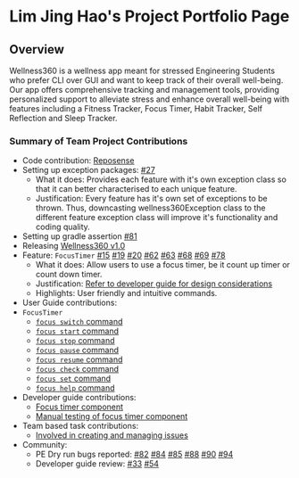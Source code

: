 # Lim Jing Hao's Project Portfolio Page

## Overview
Wellness360 is a wellness app meant for stressed Engineering Students who prefer CLI over GUI
and want to keep track of their overall well-being. Our app offers comprehensive tracking and management
tools, providing personalized support to alleviate stress and enhance overall well-being with features
including a Fitness Tracker, Focus Timer, Habit Tracker, Self Reflection and Sleep Tracker.

### Summary of Team Project Contributions

* Code contribution: [Reposense](https://nus-cs2113-ay2324s2.github.io/tp-dashboard/?search=jinghaoooo&breakdown=true&sort=groupTitle%20dsc&sortWithin=title&since=2024-02-23&timeframe=commit&mergegroup=&groupSelect=groupByRepos&checkedFileTypes=docs~functional-code~test-code~other)
* Setting up exception packages: [#27](https://github.com/AY2324S2-CS2113-T11-1/tp/issues/27)
  * What it does: Provides each feature with it's own exception class so that it can better characterised to each unique feature.
  * Justification: Every feature has it's own set of exceptions to be thrown. Thus, downcasting wellness360Exception class to the different feature exception class will improve it's functionality and coding quality.
* Setting up gradle assertion [#81](https://github.com/AY2324S2-CS2113-T11-1/tp/pull/81)
* Releasing [Wellness360 v1.0](https://github.com/AY2324S2-CS2113-T11-1/tp/releases/tag/v1.0)
* Feature: `FocusTimer` [#15](https://github.com/AY2324S2-CS2113-T11-1/tp/issues/15) [#19](https://github.com/AY2324S2-CS2113-T11-1/tp/issues/19) [#20](https://github.com/AY2324S2-CS2113-T11-1/tp/issues/20) [#62](https://github.com/AY2324S2-CS2113-T11-1/tp/issues/62) [#63](https://github.com/AY2324S2-CS2113-T11-1/tp/issues/63) [#68](https://github.com/AY2324S2-CS2113-T11-1/tp/issues/68) [#69](https://github.com/AY2324S2-CS2113-T11-1/tp/issues/69) [#78](https://github.com/AY2324S2-CS2113-T11-1/tp/issues/78)
  * What it does: Allow users to use a focus timer, be it count up timer or count down timer.
  * Justification: [Refer to developer guide for design considerations](https://ay2324s2-cs2113-t11-1.github.io/tp/DeveloperGuide.html)
  * Highlights: User friendly and intuitive commands.
* User Guide contributions:
* `FocusTimer`
  * [`focus switch` command](https://ay2324s2-cs2113-t11-1.github.io/tp/UserGuide.html#switch-focus-timer-mode-focus-switch)
  * [`focus start` command](https://ay2324s2-cs2113-t11-1.github.io/tp/UserGuide.html#start-a-new-focus-timer-focus-start)
  * [`focus stop` command](https://ay2324s2-cs2113-t11-1.github.io/tp/UserGuide.html#stop-the-current-focus-timer-focus-stop)
  * [`focus pause` command](https://ay2324s2-cs2113-t11-1.github.io/tp/UserGuide.html#pause-the-current-focus-timer-focus-pause)
  * [`focus resume` command](https://ay2324s2-cs2113-t11-1.github.io/tp/UserGuide.html#resume-the-current-focus-timer-focus-resume)
  * [`focus check` command](https://ay2324s2-cs2113-t11-1.github.io/tp/UserGuide.html#check-time-for-focus-timer-focus-check)
  * [`focus set` command](https://ay2324s2-cs2113-t11-1.github.io/tp/UserGuide.html#set-focus-timer-duration-focus-set)
  * [`focus help` command](https://ay2324s2-cs2113-t11-1.github.io/tp/UserGuide.html#view-focus-timer-help-menu-focus-help)
* Developer guide contributions:
  * [Focus timer component](https://ay2324s2-cs2113-t11-1.github.io/tp/DeveloperGuide.html#focus-timer-component)
  * [Manual testing of focus timer component](https://ay2324s2-cs2113-t11-1.github.io/tp/DeveloperGuide.html#focus-timer-component-1)
* Team based task contributions:
  * [Involved in creating and managing issues](https://github.com/AY2324S2-CS2113-T11-1/tp/issues?q=is%3Aissue+is%3Aclosed)
* Community:
  * PE Dry run bugs reported: [#82](https://github.com/AY2324S2-CS2113-T13-2/tp/issues/82) [#84](https://github.com/AY2324S2-CS2113-T13-2/tp/issues/84) [#85](https://github.com/AY2324S2-CS2113-T13-2/tp/issues/85) [#88](https://github.com/AY2324S2-CS2113-T13-2/tp/issues/88) [#90](https://github.com/AY2324S2-CS2113-T13-2/tp/issues/90) [#94](https://github.com/AY2324S2-CS2113-T13-2/tp/issues/94)
  * Developer guide review: [#33](https://github.com/nus-cs2113-AY2324S2/tp/pull/33) [#54](https://github.com/nus-cs2113-AY2324S2/tp/pull/54)